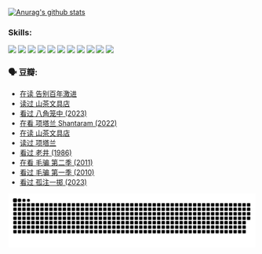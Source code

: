 
[![Anurag's github stats](https://github-readme-stats.vercel.app/api?username=w940853815)](https://github.com/anuraghazra/github-readme-stats)

### Skills:

<code><img height="32" src="https://cdn.jsdelivr.net/npm/simple-icons@v5/icons/python.svg"></code>
<code><img height="32" src="https://cdn.jsdelivr.net/npm/simple-icons@v5/icons/javascript.svg"></code>
<code><img height="32" src="https://cdn.jsdelivr.net/npm/simple-icons@v5/icons/django.svg"></code>
<code><img height="32" src="https://cdn.jsdelivr.net/npm/simple-icons@v5/icons/flask.svg"></code>
<code><img height="32" src="https://cdn.jsdelivr.net/npm/simple-icons@v5/icons/vuetify.svg"></code>
<code><img height="32" src="https://cdn.jsdelivr.net/npm/simple-icons@v5/icons/git.svg"></code>
<code><img height="32" src="https://cdn.jsdelivr.net/npm/simple-icons@v5/icons/docker.svg"></code>
<code><img height="32" src="https://cdn.jsdelivr.net/npm/simple-icons@v5/icons/postgresql.svg"></code>
<code><img height="32" src="https://cdn.jsdelivr.net/npm/simple-icons@v5/icons/elasticsearch.svg"></code>
<code><img height="32" src="https://cdn.jsdelivr.net/npm/simple-icons@v5/icons/macos.svg"></code>
<code><img height="32" src="https://cdn.jsdelivr.net/npm/simple-icons@v5/icons/linux.svg"></code>

### 🗣 豆瓣:

<!-- DOUBAN-ACTIVITIES:START -->
- [在读 告别百年激进](https://www.douban.com/people/136069238/status/4374953075/?_i=95608380)
- [读过 山茶文具店](https://www.douban.com/people/136069238/status/4374952154/?_i=95608380)
- [看过 八角笼中‎ (2023)](https://www.douban.com/people/136069238/status/4367541707/?_i=95608380)
- [在看 项塔兰 Shantaram‎ (2022)](https://www.douban.com/people/136069238/status/4365497032/?_i=95608380)
- [在读 山茶文具店](https://www.douban.com/people/136069238/status/4364620725/?_i=95608380)
- [读过 项塔兰](https://www.douban.com/people/136069238/status/4364620288/?_i=95608380)
- [看过 老井‎ (1986)](https://www.douban.com/people/136069238/status/4362366672/?_i=95608380)
- [在看 毛骗 第二季‎ (2011)](https://www.douban.com/people/136069238/status/4355752869/?_i=95608380)
- [看过 毛骗 第一季‎ (2010)](https://www.douban.com/people/136069238/status/4355752667/?_i=95608380)
- [看过 孤注一掷‎ (2023)](https://www.douban.com/people/136069238/status/4354774568/?_i=95608380)
<!-- DOUBAN-ACTIVITIES:END -->


![Snake animation](https://raw.githubusercontent.com/w940853815/w940853815/output/github-contribution-grid-snake.svg)

<!--
**w940853815/w940853815** is a ✨ _special_ ✨ repository because its `README.md` (this file) appears on your GitHub profile.

Here are some ideas to get you started:

- 🔭 I’m currently working on ...
- 🌱 I’m currently learning ...
- 👯 I’m looking to collaborate on ...
- 🤔 I’m looking for help with ...
- 💬 Ask me about ...
- 📫 How to reach me: ...
- 😄 Pronouns: ...
- ⚡ Fun fact: ...
-->
